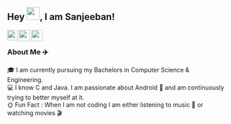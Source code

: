 ## Hey <img src="https://github.com/TheDudeThatCode/TheDudeThatCode/blob/master/Assets/Hi.gif" width="30px">, I am Sanjeeban!

<a href="https://www.linkedin.com/in/sanjeeban-mukhopadhyay-4bb4b01b8/">
  <img align="left" width="24px" src="https://cdn-icons-png.flaticon.com/512/174/174857.png" />
</a>
<a href="https://twitter.com/sanjeeban_5644">
  <img align="left" width="26px" src="https://logodownload.org/wp-content/uploads/2014/09/twitter-logo-6.png" />
</a>
<a href="mailto:sanjeeban5644@gmail.com">
  <img align="left" width="26px" src="https://cdn-icons-png.flaticon.com/512/281/281769.png" />
</a>

<br />

### About Me :airplane:
:mortar_board: I am currently pursuing my Bachelors in Computer Science & Engineering.</br>
:computer: I know C and Java. I am passionate about Android :iphone: and am continuously trying to better myself at it.</br>
:sun_with_face: Fun Fact :  When I am not coding I am either listening to music :musical_note: or watching movies :clapper:

